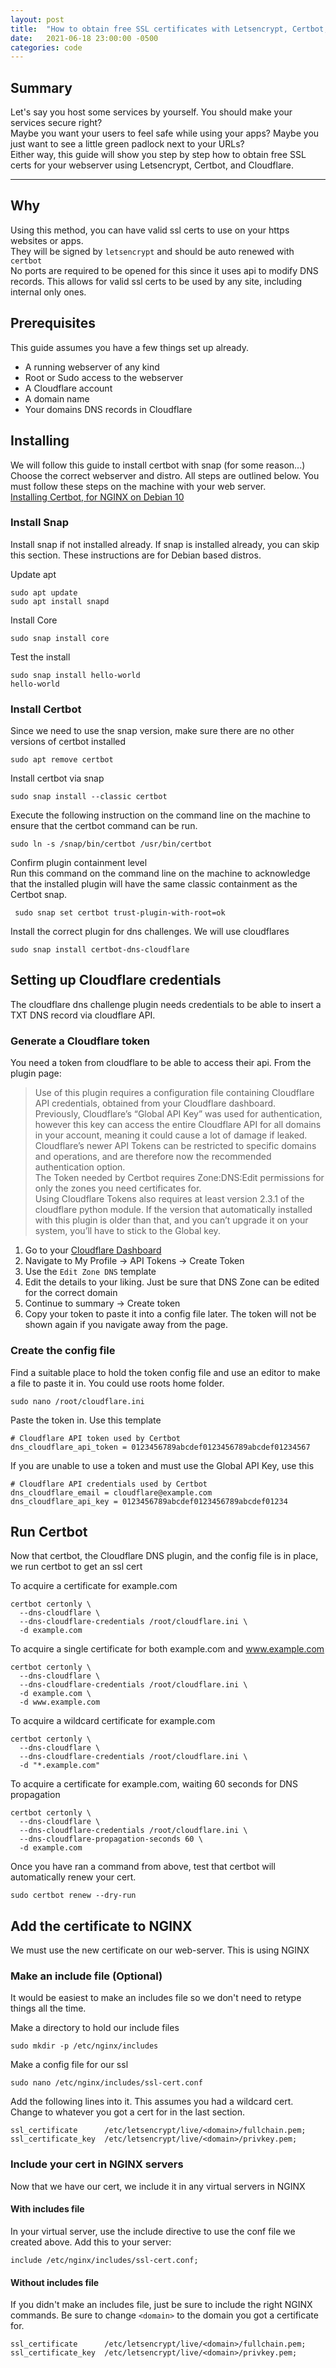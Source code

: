 ```yaml
---
layout: post
title:  "How to obtain free SSL certificates with Letsencrypt, Certbot, and Cloudflare"
date:   2021-06-18 23:00:00 -0500
categories: code
---
```


## Summary
Let's say  you host some services by yourself. You should make your services secure right?  
Maybe you want your users to feel safe while using your apps? Maybe you just want to see a little green padlock next to your URLs?  
Either way, this guide will show you step by step how to obtain free SSL certs for your webserver using Letsencrypt, Certbot, and Cloudflare.

***

## Why
Using this method, you can have valid ssl certs to use on your https websites or apps.  
They will be signed by `letsencrypt` and should be auto renewed with `certbot`  
No ports are required to be opened for this since it uses api to modify DNS records. This allows for valid ssl certs to be used by any site, including internal only ones.

  
## Prerequisites
This guide assumes you have a few things set up already.

* A running webserver of any kind
* Root or Sudo access to the webserver
* A Cloudflare account
* A domain name
* Your domains DNS records in Cloudflare

  
## Installing
We will follow this guide to install certbot with snap (for some reason...) Choose the correct webserver and distro. All steps are outlined below. You must follow these steps on the machine with your web server.  
[Installing Certbot, for NGINX on Debian 10](https://certbot.eff.org/lets-encrypt/debianbuster-nginx)

### Install Snap

Install snap if not installed already. If snap is installed already, you can skip this section. These instructions are for Debian based distros.  

Update apt
```
sudo apt update
sudo apt install snapd
```

Install Core
```
sudo snap install core
```

Test the install
```
sudo snap install hello-world
hello-world
```


### Install Certbot

Since we need to use the snap version, make sure there are no other versions of certbot installed  
```
sudo apt remove certbot
```

Install certbot via snap
```
sudo snap install --classic certbot
```

Execute the following instruction on the command line on the machine to ensure that the certbot command can be run. 
```
sudo ln -s /snap/bin/certbot /usr/bin/certbot
```

Confirm plugin containment level  
Run this command on the command line on the machine to acknowledge that the installed plugin will have the same classic containment as the Certbot snap.
```
 sudo snap set certbot trust-plugin-with-root=ok
```

Install the correct plugin for dns challenges. We will use cloudflares
```
sudo snap install certbot-dns-cloudflare
```

  
## Setting up Cloudflare credentials
The cloudflare dns challenge plugin needs credentials to be able to insert a TXT DNS record via cloudflare API.  


### Generate a Cloudflare token
You need a token from cloudflare to be able to access their api. From the plugin page:

> Use of this plugin requires a configuration file containing Cloudflare API credentials, obtained from your Cloudflare dashboard.  
> Previously, Cloudflare’s “Global API Key” was used for authentication, however this key can access the entire Cloudflare API for all domains in your account, meaning it could cause a lot of damage if leaked.  
> Cloudflare’s newer API Tokens can be restricted to specific domains and operations, and are therefore now the recommended authentication option.  
> The Token needed by Certbot requires Zone:DNS:Edit permissions for only the zones you need certificates for.  
> Using Cloudflare Tokens also requires at least version 2.3.1 of the cloudflare python module. If the version that automatically installed with this plugin is older than that, and you can’t upgrade it on your system, you’ll have to stick to the Global key.  

1. Go to your [Cloudflare Dashboard](https://dash.cloudflare.com)  
2. Navigate to My Profile -> API Tokens -> Create Token  
3. Use the `Edit Zone DNS` template
4. Edit the details to your liking. Just be sure that DNS Zone can be edited for the correct domain
5. Continue to summary -> Create token
6. Copy your token to paste it into a config file later. The token will not be shown again if you navigate away from the page.

### Create the config file
Find a suitable place to hold the token config file and use an editor to make a file to paste it in. You could use roots home folder.
```
sudo nano /root/cloudflare.ini
```

Paste the token in. Use this template
```
# Cloudflare API token used by Certbot
dns_cloudflare_api_token = 0123456789abcdef0123456789abcdef01234567
```

If you are unable to use a token and must use the Global API Key, use this
```
# Cloudflare API credentials used by Certbot
dns_cloudflare_email = cloudflare@example.com
dns_cloudflare_api_key = 0123456789abcdef0123456789abcdef01234
```

  
## Run Certbot
Now that certbot, the Cloudflare DNS plugin, and the config file is in place, we run certbot to get an ssl cert

To acquire a certificate for example.com
```
certbot certonly \
  --dns-cloudflare \
  --dns-cloudflare-credentials /root/cloudflare.ini \
  -d example.com
```

To acquire a single certificate for both example.com and www.example.com
```
certbot certonly \
  --dns-cloudflare \
  --dns-cloudflare-credentials /root/cloudflare.ini \
  -d example.com \
  -d www.example.com
```

To acquire a wildcard certificate for example.com
```
certbot certonly \
  --dns-cloudflare \
  --dns-cloudflare-credentials /root/cloudflare.ini \
  -d "*.example.com"
```

To acquire a certificate for example.com, waiting 60 seconds for DNS propagation
```
certbot certonly \
  --dns-cloudflare \
  --dns-cloudflare-credentials /root/cloudflare.ini \
  --dns-cloudflare-propagation-seconds 60 \
  -d example.com
```

Once you have ran a command from above, test that certbot will automatically renew your cert.
```
sudo certbot renew --dry-run
```

  
## Add the certificate to NGINX
We must use the new certificate on our web-server. This is using NGINX
  
### Make an include file (Optional)
It would be easiest to make an includes file so we don't need to retype things all the time.
  
Make a directory to hold our include files
```
sudo mkdir -p /etc/nginx/includes
```

Make a config file for our ssl
```
sudo nano /etc/nginx/includes/ssl-cert.conf
```

Add the following lines into it. This assumes you had a wildcard cert.  
Change <domain> to whatever you got a cert for in the last section.
```
ssl_certificate      /etc/letsencrypt/live/<domain>/fullchain.pem;
ssl_certificate_key  /etc/letsencrypt/live/<domain>/privkey.pem;
```


### Include your cert in NGINX servers
Now that we have our cert, we include it in any virtual servers in NGINX

#### With includes file
In your virtual server, use the include directive to use the conf file we created above. Add this to your server:
```
include /etc/nginx/includes/ssl-cert.conf;
```

#### Without includes file
If you didn't make an includes file, just be sure to include the right NGINX commands. Be sure to change `<domain>` to the domain you got a certificate for.
```
ssl_certificate      /etc/letsencrypt/live/<domain>/fullchain.pem;
ssl_certificate_key  /etc/letsencrypt/live/<domain>/privkey.pem;
```
